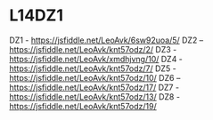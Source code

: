 # L14DZ1
DZ1 - https://jsfiddle.net/LeoAvk/6sw92uoa/5/
DZ2 –  https://jsfiddle.net/LeoAvk/knt57odz/2/
DZ3 - https://jsfiddle.net/LeoAvk/xmdhjvng/10/
DZ4 - https://jsfiddle.net/LeoAvk/knt57odz/7/
DZ5 - https://jsfiddle.net/LeoAvk/knt57odz/10/
DZ6 – https://jsfiddle.net/LeoAvk/knt57odz/17/
DZ7 - https://jsfiddle.net/LeoAvk/knt57odz/13/
DZ8 - https://jsfiddle.net/LeoAvk/knt57odz/19/
